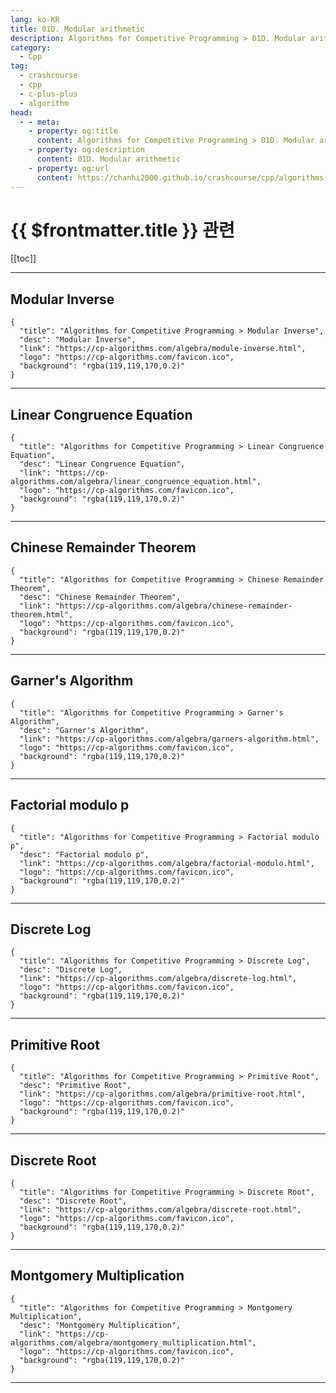 ```yaml
---
lang: ko-KR
title: 01D. Modular arithmetic
description: Algorithms for Competitive Programming > 01D. Modular arithmetic
category:
  - Cpp
tag: 
  - crashcourse
  - cpp
  - c-plus-plus
  - algorithm
head:
  - - meta:
    - property: og:title
      content: Algorithms for Competitive Programming > 01D. Modular arithmetic
    - property: og:description
      content: 01D. Modular arithmetic
    - property: og:url
      content: https://chanhi2000.github.io/crashcourse/cpp/algorithms-for-competitive-programming/01-algebra/01D.html
---
```


# {{ $frontmatter.title }} 관련

[[toc]]

---

## Modular Inverse

```component VPCard
{
  "title": "Algorithms for Competitive Programming > Modular Inverse",
  "desc": "Modular Inverse",
  "link": "https://cp-algorithms.com/algebra/module-inverse.html",
  "logo": "https://cp-algorithms.com/favicon.ico",
  "background": "rgba(119,119,170,0.2)"
}
```

---

## Linear Congruence Equation

```component VPCard
{
  "title": "Algorithms for Competitive Programming > Linear Congruence Equation",
  "desc": "Linear Congruence Equation",
  "link": "https://cp-algorithms.com/algebra/linear_congruence_equation.html",
  "logo": "https://cp-algorithms.com/favicon.ico",
  "background": "rgba(119,119,170,0.2)"
}
```

---

## Chinese Remainder Theorem

```component VPCard
{
  "title": "Algorithms for Competitive Programming > Chinese Remainder Theorem",
  "desc": "Chinese Remainder Theorem",
  "link": "https://cp-algorithms.com/algebra/chinese-remainder-theorem.html",
  "logo": "https://cp-algorithms.com/favicon.ico",
  "background": "rgba(119,119,170,0.2)"
}
```

---

## Garner's Algorithm

```component VPCard
{
  "title": "Algorithms for Competitive Programming > Garner's Algorithm",
  "desc": "Garner's Algorithm",
  "link": "https://cp-algorithms.com/algebra/garners-algorithm.html",
  "logo": "https://cp-algorithms.com/favicon.ico",
  "background": "rgba(119,119,170,0.2)"
}
```

---

## Factorial modulo p

```component VPCard
{
  "title": "Algorithms for Competitive Programming > Factorial modulo p",
  "desc": "Factorial modulo p",
  "link": "https://cp-algorithms.com/algebra/factorial-modulo.html",
  "logo": "https://cp-algorithms.com/favicon.ico",
  "background": "rgba(119,119,170,0.2)"
}
```

---

## Discrete Log

```component VPCard
{
  "title": "Algorithms for Competitive Programming > Discrete Log",
  "desc": "Discrete Log",
  "link": "https://cp-algorithms.com/algebra/discrete-log.html",
  "logo": "https://cp-algorithms.com/favicon.ico",
  "background": "rgba(119,119,170,0.2)"
}
```

---

## Primitive Root

```component VPCard
{
  "title": "Algorithms for Competitive Programming > Primitive Root",
  "desc": "Primitive Root",
  "link": "https://cp-algorithms.com/algebra/primitive-root.html",
  "logo": "https://cp-algorithms.com/favicon.ico",
  "background": "rgba(119,119,170,0.2)"
}
```

---

## Discrete Root

```component VPCard
{
  "title": "Algorithms for Competitive Programming > Discrete Root",
  "desc": "Discrete Root",
  "link": "https://cp-algorithms.com/algebra/discrete-root.html",
  "logo": "https://cp-algorithms.com/favicon.ico",
  "background": "rgba(119,119,170,0.2)"
}
```

---

## Montgomery Multiplication

```component VPCard
{
  "title": "Algorithms for Competitive Programming > Montgomery Multiplication",
  "desc": "Montgomery Multiplication",
  "link": "https://cp-algorithms.com/algebra/montgomery_multiplication.html",
  "logo": "https://cp-algorithms.com/favicon.ico",
  "background": "rgba(119,119,170,0.2)"
}
```

---

<TagLinks />
